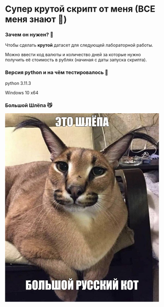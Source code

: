 # Супер крутой скрипт от меня (ВСЕ меня знают :anger:)
### Зачем он нужен? :speech_balloon:
Чтобы сделать **крутой** датасет для следующей лабораторной работы.

Можно ввести код валюты и количество дней за которые нужно получить её стоимость в рублях (начиная с даты запуска скрипта).
### Версия python и на чём тестировалось :japanese_goblin:
python 3.11.3

Windows 10 x64
### Большой Шлёпа :smirk_cat:
![big floppa.](./big_floppa.jpg)
###
